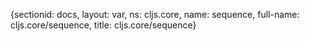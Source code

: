 {sectionid: docs, layout: var, ns: cljs.core, name: sequence, full-name: cljs.core/sequence,
  title: cljs.core/sequence}
